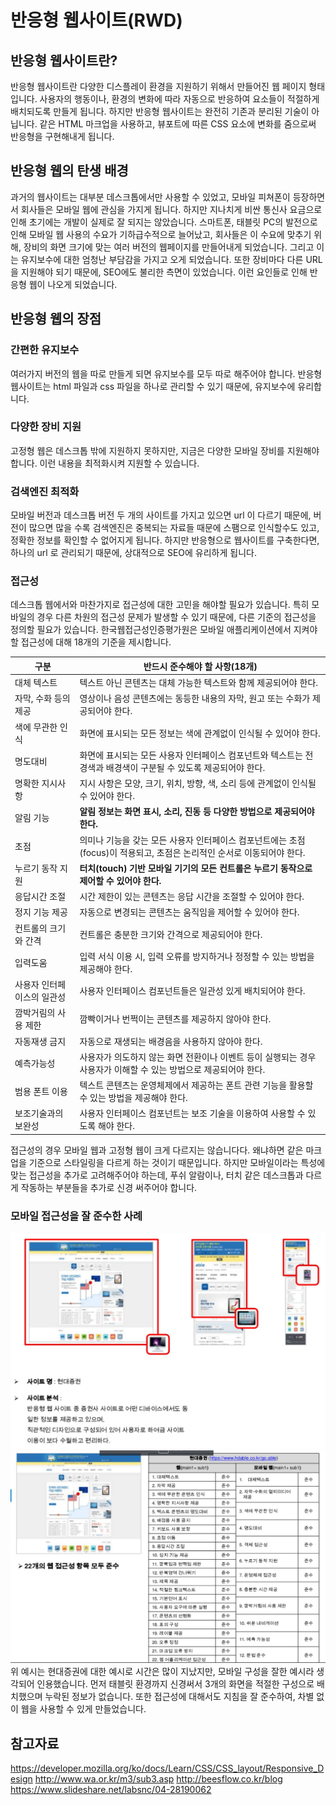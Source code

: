 # 반응형 웹사이트(RWD)

## 반응형 웹사이트란?

반응형 웹사이트란 다양한 디스플레이 환경을 지원하기 위해서 만들어진 웹 페이지 형태입니다. 사용자의 행동이나, 환경의 변화에 따라 자동으로 반응하여 요소들이 적절하게 배치되도록 만들게 됩니다. 하지만 반응형 웹사이트는 완전히 기존과 분리된 기술이 아닙니다. 같은 HTML 마크업을 사용하고, 뷰포트에 따른 CSS 요소에 변화를 줌으로써 반응형을 구현해내게 됩니다.

## 반응형 웹의 탄생 배경

과거의 웹사이트는 대부분 데스크톱에서만 사용할 수 있었고, 모바일 피쳐폰이 등장하면서 회사들은 모바일 웹에 관심을 가지게 됩니다. 하지만 지나치게 비싼 통신사 요금으로 인해 초기에는 개발이 실제로 잘 되지는 않았습니다. 스마트폰, 태블릿 PC의 발전으로 인해 모바일 웹 사용의 수요가 기하급수적으로 늘어났고, 회사들은 이 수요에 맞추기 위해, 장비의 화면 크기에 맞는 여러 버전의 웹페이지를 만들어내게 되었습니다. 그리고 이는 유지보수에 대한 엄청난 부담감을 가지고 오게 되었습니다. 또한 장비마다 다른 URL 을 지원해야 되기 때문에, SEO에도 불리한 측면이 있었습니다. 이런 요인들로 인해 반응형 웹이 나오게 되었습니다.

## 반응형 웹의 장점

### 간편한 유지보수

여러가지 버전의 웹을 따로 만들게 되면 유지보수를 모두 따로 해주어야 합니다. 반응형 웹사이트는 html 파일과 css 파일을 하나로 관리할 수 있기 때문에, 유지보수에 유리합니다.

### 다양한 장비 지원

고정형 웹은 데스크톱 밖에 지원하지 못하지만, 지금은 다양한 모바일 장비를 지원해야 합니다. 이런 내용을 최적화시켜 지원할 수 있습니다.

### 검색엔진 최적화

모바일 버전과 데스크톱 버전 두 개의 사이트를 가지고 있으면 url 이 다르기 때문에, 버전이 많으면 많을 수록 검색엔진은 중복되는 자료들 때문에 스팸으로 인식할수도 있고, 정확한 정보를 확인할 수 없어지게 됩니다. 하지만 반응형으로 웹사이트를 구축한다면, 하나의 url 로 관리되기 때문에, 상대적으로 SEO에 유리하게 됩니다.

### 접근성

데스크톱 웹에서와 마찬가지로 접근성에 대한 고민을 해야할 필요가 있습니다. 특히 모바일의 경우 다른 차원의 접근성 문제가 발생할 수 있기 때문에, 다른 기준의 접근성을 정의할 필요가 있습니다. 한국웹접근성인증평가원은 모바일 애플리케이션에서 지켜야 할 접근성에 대해 18개의 기준을 제시합니다.

| 구분                       | 반드시 준수해야 할 사항(18개)                                                                                          |
| -------------------------- | ---------------------------------------------------------------------------------------------------------------------- |
| 대체 텍스트                | 텍스트 아닌 콘텐츠는 대체 가능한 텍스트와 함께 제공되어야 한다.                                                        |
| 자막, 수화 등의 제공       | 영상이나 음성 콘텐츠에는 동등한 내용의 자막, 원고 또는 수화가 제공되어야 한다.                                         |
| 색에 무관한 인식           | 화면에 표시되는 모든 정보는 색에 관계없이 인식될 수 있어야 한다.                                                       |
| 명도대비                   | 화면에 표시되는 모든 사용자 인터페이스 컴포넌트와 텍스트는 전경색과 배경색이 구분될 수 있도록 제공되어야 한다.         |
| 명확한 지시사항            | 지시 사항은 모양, 크기, 위치, 방향, 색, 소리 등에 관계없이 인식될 수 있어야 한다.                                      |
| 알림 기능                  | **알림 정보는 화면 표시, 소리, 진동 등 다양한 방법으로 제공되어야 한다.**                                              |
| 초점                       | 의미나 기능을 갖는 모든 사용자 인터페이스 컴포넌트에는 초점(focus)이 적용되고, 초점은 논리적인 순서로 이동되어야 한다. |
| 누르기 동작 지원           | **터치(touch) 기반 모바일 기기의 모든 컨트롤은 누르기 동작으로 제어할 수 있어야 한다.**                                |
| 응답시간 조절              | 시간 제한이 있는 콘텐츠는 응답 시간을 조절할 수 있어야 한다.                                                           |
| 정지 기능 제공             | 자동으로 변경되는 콘텐츠는 움직임을 제어할 수 있어야 한다.                                                             |
| 컨트롤의 크기와 간격       | 컨트롤은 충분한 크기와 간격으로 제공되어야 한다.                                                                       |
| 입력도움                   | 입력 서식 이용 시, 입력 오류를 방지하거나 정정할 수 있는 방법을 제공해야 한다.                                         |
| 사용자 인터페이스의 일관성 | 사용자 인터페이스 컴포넌트들은 일관성 있게 배치되어야 한다.                                                            |
| 깜박거림의 사용 제한       | 깜빡이거나 번쩍이는 콘텐츠를 제공하지 않아야 한다.                                                                     |
| 자동재생 금지              | 자동으로 재생되는 배경음을 사용하지 않아야 한다.                                                                       |
| 예측가능성                 | 사용자가 의도하지 않는 화면 전환이나 이벤트 등이 실행되는 경우 사용자가 이해할 수 있는 방법으로 제공되어야 한다.       |
| 범용 폰트 이용             | 텍스트 콘텐츠는 운영체제에서 제공하는 폰트 관련 기능을 활용할 수 있는 방법을 제공해야 한다.                            |
| 보조기술과의 보완성        | 사용자 인터페이스 컴포넌트는 보조 기술을 이용하여 사용할 수 있도록 해야 한다.                                          |

접근성의 경우 모바일 웹과 고정형 웹이 크게 다르지는 않습니다다. 왜냐하면 같은 마크업을 기준으로 스타일링을 다르게 하는 것이기 때문입니다.
하지만 모바일이라는 특성에 맞는 접근성을 추가로 고려해주어야 하는데, 푸쉬 알람이나, 터치 같은 데스크톱과 다르게 작동하는 부분들을 추가로 신경 써주어야 합니다.

### 모바일 접근성을 잘 준수한 사례

!["웹 접근성에 대한 예시로 현대증권의 사이트 3단 구성을 보여주는 이미지"](./images/1_1.png)
!["웹 접근성에 대한 예시로 현대증권의 기준 충족치를 보여주는 이미지"](./images/1_2.png)
위 예시는 현대증권에 대한 예시로 시간은 많이 지났지만, 모바일 구성을 잘한 예시라 생각되어 인용했습니다. 먼저 태블릿 환경까지 신경써서 3개의 화면을 적절한 구성으로 배치했으며 누락된 정보가 없습니다. 또한 접근성에 대해서도 지침을 잘 준수하여, 차별 없이 웹을 사용할 수 있게 만들었습니다.

## 참고자료

https://developer.mozilla.org/ko/docs/Learn/CSS/CSS_layout/Responsive_Design
http://www.wa.or.kr/m3/sub3.asp
http://beesflow.co.kr/blog
https://www.slideshare.net/labsnc/04-28190062
